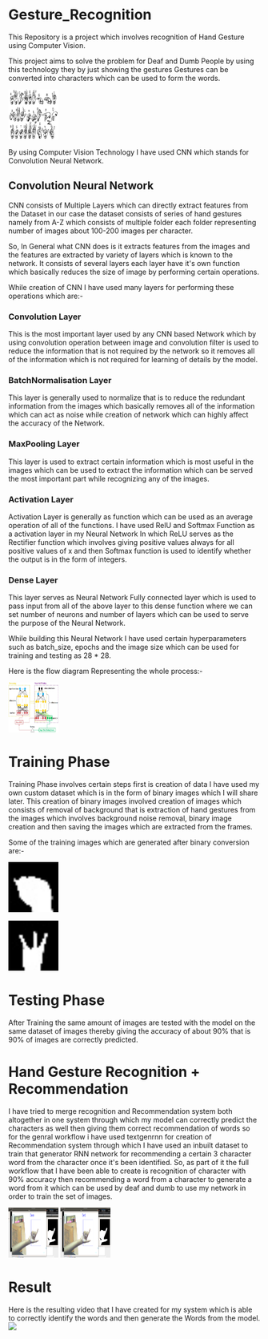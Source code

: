 # Gesture_Recognition

This Repository is a project which involves recognition of Hand Gesture using Computer Vision.

This project aims to solve the problem for Deaf and Dumb People by using this technology they by just showing the gestures
Gestures can be converted into characters which can be used to form the words.

<img src="images/hand_signs.png" width="100" height="100"></img>

By using Computer Vision Technology I have used CNN which stands for Convolution Neural Network.

## Convolution Neural Network

CNN consists of Multiple Layers which can directly extract features from the Dataset in our case the dataset consists of
series of hand gestures namely from A-Z which consists of multiple folder each folder representing number of images about 
100-200 images per character. 

So, In General what CNN does is it extracts features from the images and the features are extracted by variety of layers
which is known to the network. It consists of several layers each layer have it's own function which basically reduces the
size of image by performing certain operations.

While creation of CNN I have used many layers for performing these operations which are:-

### Convolution Layer

This is the most important layer used by any CNN based Network which by using convolution operation between image and convolution filter is used to reduce the information that is not required by the network so it removes all of the information which is not required for learning of details by the model.

### BatchNormalisation Layer

This layer is generally used to normalize that is to reduce the redundant information from the images which basically removes all of the information which can act as noise while creation of network which can highly affect the accuracy of the Network.

### MaxPooling Layer

This layer is used to extract certain information which is most useful in the images which can be used to extract the information which can be served the most important part while recognizing any of the images.

### Activation Layer

Activation Layer is generally as function which can be used as an average operation of all of the functions.
I have used RelU and Softmax Function as a activation layer in my Neural Network In which ReLU serves as the Rectifier function which involves giving positive values always for all positive values of x and then Softmax function is used to identify whether the output is in the form of integers. 

### Dense Layer 

This layer serves as Neural Network Fully connected layer which is used to pass input from all of the above layer to this dense function where we can set number of neurons and number of layers which can be used to serve the purpose of the Neural Network. 

While building this Neural Network I have used certain hyperparameters such as batch_size, epochs and the image size which can be used for training and testing as 28 * 28.

Here is the flow diagram Representing the whole process:-

<img src="images/Flow_diag.jpg" width="100" height="100"></img>

# Training Phase

Training Phase involves certain steps first is creation of data I have used my own custom dataset which is in the form of binary images which I will share later. This creation of binary images involved creation of images which consists of removal of background that is extraction of hand gestures from the images which involves background noise removal, binary image creation and then saving the images which are extracted from the frames.

Some of the training images which are generated after binary conversion are:-

<img src="images/train_a.jpg" width="100" height="100"></img>

<img src="images/train_w.jpg" width="100" height="100"></img>

# Testing Phase

After Training the same amount of images are tested with the model on the same dataset of images thereby giving the accuracy of about 90% that is 90% of images are correctly predicted.

# Hand Gesture Recognition + Recommendation

I have tried to merge recognition and Recommendation system both altogether in one system through which my model can correctly predict the characters as well then giving them correct recommendation of words so for the genral workflow i have used textgenrnn for creation of Recommendation system through which I have used an inbuilt dataset to train that generator RNN network for recommending a certain 3 character word from the character once it's been identified. So, as part of it the full workflow that I have been able to create is recognition of character with 90% accuracy then recommending a word from a character to generate a word from it which can be used by deaf and dumb to use my network in order to train the set of images.

<img src="images/hand_img_1.png" width="100" height="100"></img>
<img src="images/hand_img_2.png" width="100" height="100"></img>

# Result 

Here is the resulting video that I have created for my system which is able to correctly identify the words and then generate the Words from the model.
![](https://giphy.com/gifs/els7zsKB6GTTPqOfw9)
